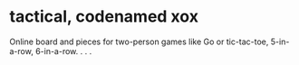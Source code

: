 tactical, codenamed xox
=======================

Online board and pieces for two-person games like Go or tic-tac-toe, 5-in-a-row, 6-in-a-row. . . .
